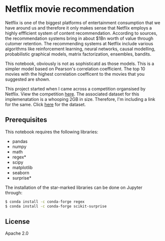 # Netflix movie recommendation

Netflix is one of the biggest platforms of entertainment consumption that we have around us and therefore it only makes sense that Netflix employs a highly effficient system of content recommendation. According to sources, the recommendation systems bring in about $1Bn worth of value through cutomer retention. The recommending systems at Netflix include various algorithms like reinforcement learning, neural networks, causal modelling, probabilistic graphical models, matrix factorization, ensembles, bandits.

This notebook, obviously is not as sophisticatd as those models. This is a simpler model based on Pearson's correlation coefficient. The top 10 movies with the highest correlation coefficent to the movies that you suggested are shown.

This project started when I came across a competition organsised by Netflix. View the competition [here](https://www.netflixprize.com/). The associated dataset for this implemenatation is a whooping 2GB in size. Therefore, I'm including a link for the same. Click [here](https://www.kaggle.com/netflix-inc/netflix-prize-data) for the dataset.

## Prerequisites
This notebook requires the following libraries:
* pandas
* numpy
* math
* regex*
* scipy
* matplotlib
* seaborn
* surprise*

The installation of the star-marked libraries can be done on Jupyter through:
```sh
$ conda install -c conda-forge regex
$ conda install -c conda-forge scikit-surprise
```


License
------
Apache 2.0 
